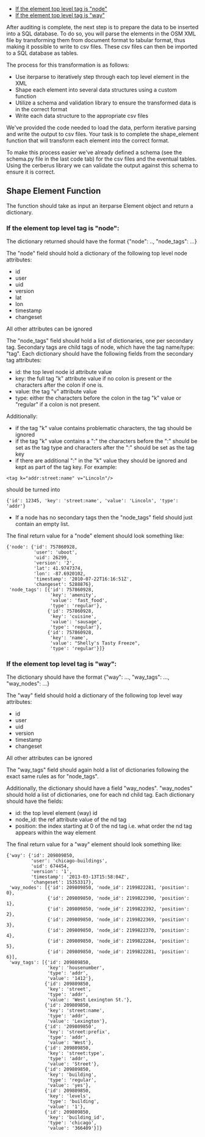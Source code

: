 * [If the element top level tag is "node"](#node)
* [If the element top level tag is "way"](#way)

After auditing is complete, the next step is to prepare the data to be inserted into a SQL database.
To do so, you will parse the elements in the OSM XML file by transforming them from document format to
tabular format, thus making it possible to write to csv files.  These csv files can then be
imported to a SQL database as tables.

The process for this transformation is as follows:
- Use iterparse to iteratively step through each top level element in the XML
- Shape each element into several data structures using a custom function
- Utilize a schema and validation library to ensure the transformed data is in the correct format
- Write each data structure to the appropriate csv files

We've provided the code needed to load the data, perform iterative parsing and write the
output to csv files. Your task is to complete the shape_element function that will transform each
element into the correct format.

To make this process easier we've already defined a schema (see the schema.py file in the last code tab)
for the csv files and the eventual tables. Using the cerberus library we can validate the output against
this schema to ensure it is correct.

## Shape Element Function
The function should take as input an iterparse Element object and return a dictionary.

<a id='node'></a>
### If the element top level tag is "node":
The dictionary returned should have the format {"node": .., "node_tags": ...}

The "node" field should hold a dictionary of the following top level node attributes:
- id
- user
- uid
- version
- lat
- lon
- timestamp
- changeset

All other attributes can be ignored

The "node_tags" field should hold a list of dictionaries, one per secondary tag. Secondary tags are
child tags of node, which have the tag name/type: "tag". Each dictionary should have the following
fields from the secondary tag attributes:
- id: the top level node id attribute value
- key: the full tag "k" attribute value if no colon is present or the characters after the colon if one is.
- value: the tag "v" attribute value
- type: either the characters before the colon in the tag "k" value or "regular" if a colon
        is not present.

Additionally:

- if the tag "k" value contains problematic characters, the tag should be ignored
- if the tag "k" value contains a ":" the characters before the ":" should be set as the tag type
  and characters after the ":" should be set as the tag key
- if there are additional ":" in the "k" value they should be ignored and kept as part of
  the tag key. For example:
```pythonstub
<tag k="addr:street:name" v="Lincoln"/>
```
  should be turned into
```pythonstub
{'id': 12345, 'key': 'street:name', 'value': 'Lincoln', 'type': 'addr'}
```


- If a node has no secondary tags then the "node_tags" field should just contain an empty list.

The final return value for a "node" element should look something like:

```pythonstub
{'node': {'id': 757860928,
          'user': 'uboot',
          'uid': 26299,
          'version': '2',
          'lat': 41.9747374,
          'lon': -87.6920102,
          'timestamp': '2010-07-22T16:16:51Z',
          'changeset': 5288876},
 'node_tags': [{'id': 757860928,
                'key': 'amenity',
                'value': 'fast_food',
                'type': 'regular'},
               {'id': 757860928,
                'key': 'cuisine',
                'value': 'sausage',
                'type': 'regular'},
               {'id': 757860928,
                'key': 'name',
                'value': "Shelly's Tasty Freeze",
                'type': 'regular'}]}
```

<a id='way'></a>
### If the element top level tag is "way":
The dictionary should have the format {"way": ..., "way_tags": ..., "way_nodes": ...}

The "way" field should hold a dictionary of the following top level way attributes:
- id
- user
- uid
- version
- timestamp
- changeset

All other attributes can be ignored

The "way_tags" field should again hold a list of dictionaries following the exact same rules as
for "node_tags".

Additionally, the dictionary should have a field "way_nodes". "way_nodes" should hold a list of
dictionaries, one for each nd child tag.  Each dictionary should have the fields:
- id: the top level element (way) id
- node_id: the ref attribute value of the nd tag
- position: the index starting at 0 of the nd tag i.e. what order the nd tag appears within
            the way element

The final return value for a "way" element should look something like:


```pythonstub
{'way': {'id': 209809850,
         'user': 'chicago-buildings',
         'uid': 674454,
         'version': '1',
         'timestamp': '2013-03-13T15:58:04Z',
         'changeset': 15353317},
 'way_nodes': [{'id': 209809850, 'node_id': 2199822281, 'position': 0},
               {'id': 209809850, 'node_id': 2199822390, 'position': 1},
               {'id': 209809850, 'node_id': 2199822392, 'position': 2},
               {'id': 209809850, 'node_id': 2199822369, 'position': 3},
               {'id': 209809850, 'node_id': 2199822370, 'position': 4},
               {'id': 209809850, 'node_id': 2199822284, 'position': 5},
               {'id': 209809850, 'node_id': 2199822281, 'position': 6}],
 'way_tags': [{'id': 209809850,
               'key': 'housenumber',
               'type': 'addr',
               'value': '1412'},
              {'id': 209809850,
               'key': 'street',
               'type': 'addr',
               'value': 'West Lexington St.'},
              {'id': 209809850,
               'key': 'street:name',
               'type': 'addr',
               'value': 'Lexington'},
              {'id': '209809850',
               'key': 'street:prefix',
               'type': 'addr',
               'value': 'West'},
              {'id': 209809850,
               'key': 'street:type',
               'type': 'addr',
               'value': 'Street'},
              {'id': 209809850,
               'key': 'building',
               'type': 'regular',
               'value': 'yes'},
              {'id': 209809850,
               'key': 'levels',
               'type': 'building',
               'value': '1'},
              {'id': 209809850,
               'key': 'building_id',
               'type': 'chicago',
               'value': '366409'}]}
```